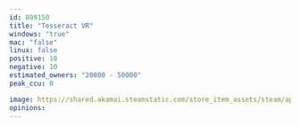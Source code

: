 ```yaml
---
id: 809150
title: "Tesseract VR"
windows: "true"
mac: "false"
linux: false
positive: 18
negative: 10
estimated_owners: "20000 - 50000"
peak_ccu: 0

image: https://shared.akamai.steamstatic.com/store_item_assets/steam/apps/809150/header.jpg?t=1525246454
opinions:
---
```

